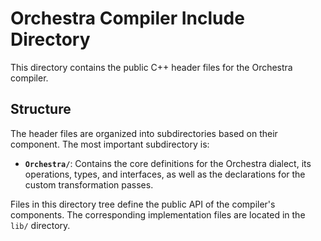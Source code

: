 # Orchestra Compiler Include Directory

This directory contains the public C++ header files for the Orchestra compiler.

## Structure

The header files are organized into subdirectories based on their component. The most important subdirectory is:

*   **`Orchestra/`**: Contains the core definitions for the Orchestra dialect, its operations, types, and interfaces, as well as the declarations for the custom transformation passes.

Files in this directory tree define the public API of the compiler's components. The corresponding implementation files are located in the `lib/` directory.
